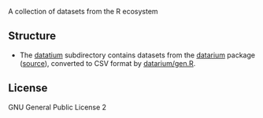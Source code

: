 A collection of datasets from the R ecosystem

## Structure

- The [datatium](./datarium) subdirectory contains datasets from the [datarium](https://cran.r-project.org/web/packages/datarium/index.html) package ([source](https://github.com/kassambara/datarium)), converted to CSV format by [datarium/gen.R](datarium/gen.R).



## License

GNU General Public License 2

